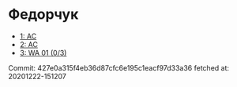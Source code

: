 # Федорчук
- [1: AC](1.md)
- [2: AC](2.md)
- [3: WA 01 (0/3)](3.md)

Commit: 427e0a315f4eb36d87cfc6e195c1eacf97d33a36
 fetched at: 20201222-151207
